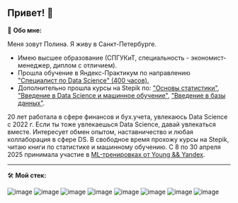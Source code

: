 ## Привет!  👋

🥷 **Обо мне:**

Меня зовут Полина. Я живу в Санкт-Петербурге.
* Имею высшее образование (СПГУКиТ, специальность - экономист-менеджер, диплом с отличием).
* Прошла обучение в Яндекс-Практикум по направлению ["Специалист по Data Science" (400 часов).](https://github.com/fortuna26/fortuna26/blob/main/%D0%95%D1%84%D0%B8%D0%BC%D0%BE%D0%B2%D0%B0%20%D0%9F%D0%BE%D0%BB%D0%B8%D0%BD%D0%B0%20%D0%9D%D0%B8%D0%BA%D0%BE%D0%BB%D0%B0%D0%B5%D0%B2%D0%BD%D0%B0_20232%D0%A6%D0%9F%D0%94%D0%A100628.pdf)
* Дополнительно прошла курсы на Stepik по: ["Основы статистики"](https://github.com/fortuna26/fortuna26/blob/main/stepik-stat1-Efimova.pdf), ["Введение в Data Science и машинное обучение"](https://github.com/fortuna26/fortuna26/blob/main/stepik-vvedvDS-Efimova.pdf), ["Введение в базы данных"](https://github.com/fortuna26/fortuna26/blob/main/stepik-vvedvbd-Efimova.pdf).

20 лет работала в сфере финансов и бух.учета, увлекаюсь Data Science с 2022 г. Если ты тоже увлекаешься Data Science, давай увлекаться вместе. Интересует обмен опытом, наставничество и любая коллаборация в сфере DS.
В свободное время прохожу курсы на Stepik, читаю книги по статистике и машинному обучению. С 8 по 30 апреля 2025 принимала участие в [ML-тренировках от Young && Yandex](https://github.com/fortuna26/fortuna26/blob/main/YY_ML_3.0_Efimova.pdf).


--------------------------------------------------------------------------------------------------------------------------------------------------------------------------

🛠️ **Мой стек:**

![image](https://github.com/fortuna26/fortuna26/assets/131257075/1d13ad46-c67c-4362-bb05-8cbce9ea6ade)
![image](https://github.com/fortuna26/fortuna26/assets/131257075/d88ddf55-ce98-403c-a1e3-926f51b613a7)
![image](https://github.com/fortuna26/fortuna26/assets/131257075/bdb94f82-2665-4903-8901-550a4dd13959)
![image](https://github.com/fortuna26/fortuna26/assets/131257075/702f614c-c741-44cc-b65a-52ec9adc7706)
![image](https://github.com/fortuna26/fortuna26/assets/131257075/64eb85d9-88cb-4986-8d86-ef8d3fdb4266)
![image](https://github.com/fortuna26/fortuna26/assets/131257075/1f25874e-0ca3-4f78-9391-480b90dc8826)
![image](https://github.com/fortuna26/fortuna26/assets/131257075/f010e9b3-e430-4cda-8d9d-9be3e03f43db)
![image](https://github.com/scikit-learn/scikit-learn/blob/main/doc/logos/scikit-learn-logo-notext.png)


